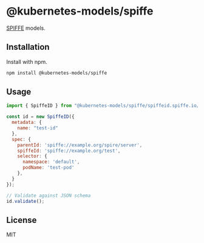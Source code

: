# @kubernetes-models/spiffe

[SPIFFE](https://spiffe.io/) models.

## Installation

Install with npm.

```sh
npm install @kubernetes-models/spiffe
```

## Usage

```js
import { SpiffeID } from "@kubernetes-models/spiffe/spiffeid.spiffe.io/v1beta1/SpiffeID";

const id = new SpiffeID({
  metadata: {
    name: "test-id"
  },
  spec: {
    parentId: 'spiffe://example.org/spire/server',
    spiffeId: 'spiffe://example.org/test',
    selector: {
      namespace: 'default',
      podName: 'test-pod'
    },
  }
});

// Validate against JSON schema
id.validate();
```

## License

MIT
